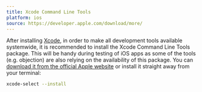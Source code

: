 ```yaml
---
title: Xcode Command Line Tools
platform: ios
source: https://developer.apple.com/download/more/
---
```


After installing [Xcode](MASTG-TOOL-0070.md), in order to make all development tools available systemwide, it is recommended to install the Xcode Command Line Tools package. This will be handy during testing of iOS apps as some of the tools (e.g. objection) are also relying on the availability of this package. You can [download it from the official Apple website](https://developer.apple.com/download/more/ "Apple iOS SDK") or install it straight away from your terminal:

```bash
xcode-select --install
```
